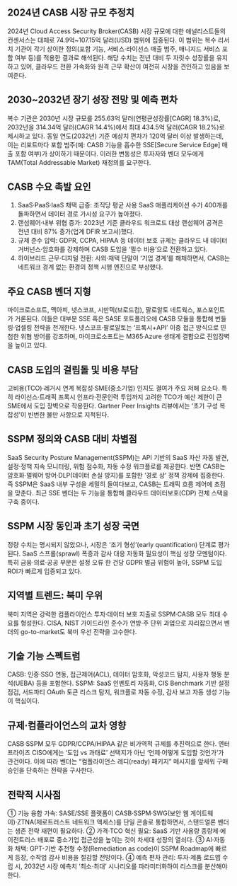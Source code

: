 ## 2024년 CASB 시장 규모 추정치
2024년 Cloud Access Security Broker(CASB) 시장 규모에 대한 애널리스트들의 컨센서스는 대체로 74.9억~107.15억 달러(USD) 범위에 집중된다. 이 범위는 복수 리서치 기관이 각기 상이한 정의(포함 기능, 서비스·라이선스 매출 범주, 매니지드 서비스 포함 여부 등)를 적용한 결과로 해석된다. 해당 수치는 전년 대비 두 자릿수 성장률을 유지하고 있어, 클라우드 전환 가속화와 원격 근무 확산이 여전히 시장을 견인하고 있음을 보여준다.

## 2030~2032년 장기 성장 전망 및 예측 편차
복수 기관은 2030년 시장 규모를 255.63억 달러(연평균성장률[CAGR] 18.3%)로, 2032년을 314.34억 달러(CAGR 14.4%)에서 최대 434.5억 달러(CAGR 18.2%)로 제시하고 있다. 동일 연도(2032년) 기준 예상치 편차가 120억 달러 이상 발생하는데, 이는 리포트마다 포함 범주(예: CASB 기능을 흡수한 SSE[Secure Service Edge] 매출 포함 여부)가 상이하기 때문이다. 이러한 변동성은 투자자와 벤더 모두에게 TAM(Total Addressable Market) 재정의를 요구한다.

## CASB 수요 촉발 요인
1) SaaS·PaaS·IaaS 채택 급증: 조직당 평균 사용 SaaS 애플리케이션 수가 400개를 돌파하면서 데이터 경로 가시성 요구가 높아졌다.
2) 랜섬웨어·내부 위협 증가: 2023년 기준 클라우드 워크로드 대상 랜섬웨어 공격은 전년 대비 87% 증가(업계 DFIR 보고서)했다.
3) 규제 준수 압력: GDPR, CCPA, HIPAA 등 데이터 보호 규제는 클라우드 내 데이터 거버넌스·암호화를 강제하며 CASB 도입을 ‘필수 비용’으로 전환하고 있다.
4) 하이브리드 근무·디지털 전환: 사외·재택 단말이 ‘기업 경계’를 해체하면서, CASB는 네트워크 경계 없는 환경의 정책 시행 엔진으로 부상했다.

## 주요 CASB 벤더 지형
마이크로소프트, 맥아피, 넷스코프, 시만텍(브로드컴), 팔로알토 네트웍스, 포스포인트가 거론된다. 이들은 대부분 SSE 혹은 SASE 포트폴리오에 CASB 모듈을 통합해 번들링·업셀링 전략을 전개한다. 넷스코프·팔로알토는 ‘프록시+API’ 이중 접근 방식으로 민첩한 위협 방어를 강조하며, 마이크로소프트는 M365·Azure 생태계 결합으로 진입장벽을 높이고 있다.

## CASB 도입의 걸림돌 및 비용 부담
고비용(TCO)·레거시 연계 복잡성·SME(중소기업) 인지도 결여가 주요 저해 요소다. 특히 라이선스·트래픽 프록시 인프라·전문인력 투입까지 고려한 TCO가 예산 제한이 큰 SME에서 도입 장벽으로 작용한다. Gartner Peer Insights 리뷰에서는 ‘초기 구성 복잡성’이 빈번한 불만 사항으로 지적된다.

## SSPM 정의와 CASB 대비 차별점
SaaS Security Posture Management(SSPM)는 API 기반의 SaaS 자산 자동 발견, 설정·정책 지속 모니터링, 위험 점수화, 자동 수정 워크플로를 제공한다. 반면 CASB는 암호화·멀웨어 방어·DLP(데이터 손실 방지)를 포함한 ‘경로 상’ 정책 강제에 집중한다. 즉 SSPM은 SaaS 내부 구성을 세밀히 들여다보고, CASB는 트래픽 흐름 제어에 초점을 맞춘다. 최근 SSE 벤더는 두 기능을 통합해 클라우드 데이터보호(CDP) 전체 스택을 구축 중이다.

## SSPM 시장 동인과 초기 성장 국면
정량 수치는 명시되지 않았으나, 시장은 ‘조기 형성’(early quantification) 단계로 평가된다. SaaS 스프롤(sprawl) 폭증과 감사 대응 자동화 필요성이 핵심 성장 모멘텀이다. 특히 금융·의료·공공 부문은 설정 오류 한 건당 GDPR 벌금 위험이 높아, SSPM 도입 ROI가 빠르게 입증되고 있다.

## 지역별 트렌드: 북미 우위
북미 지역은 강력한 컴플라이언스 투자·데이터 보호 지출로 SSPM·CASB 모두 최대 수요를 형성한다. CISA, NIST 가이드라인 준수가 연방·주 단위 과업으로 자리잡으면서 벤더의 go-to-market도 북미 우선 전략을 고수한다.

## 기술 기능 스펙트럼
CASB: 인증·SSO 연동, 접근제어(ACL), 데이터 암호화, 악성코드 탐지, 사용자 행동 분석(UEBA) 등을 포함한다.
SSPM: SaaS 인벤토리 자동화, CIS Benchmark 기반 설정 점검, 서드파티 OAuth 토큰 리스크 탐지, 워크플로 자동 수정, 감사 보고 자동 생성 기능이 핵심이다.

## 규제·컴플라이언스의 교차 영향
CASB·SSPM 모두 GDPR/CCPA/HIPAA 같은 비가역적 규제를 추진력으로 한다. 엔터프라이즈 CISO에게는 ‘도입 vs 과태료’ 선택지가 아닌 ‘언제·어떻게 도입할 것인가’가 관건이다. 이에 따라 벤더는 “컴플라이언스 레디(ready) 패키지” 메시지를 앞세워 구매 승인을 단축하는 전략을 구사한다.

## 전략적 시사점
① 기능 융합 가속: SASE/SSE 플랫폼이 CASB·SSPM·SWG(보안 웹 게이트웨이)·ZTNA(제로트러스트 네트워크 액세스)를 단일 콘솔로 통합하면서, 스탠드얼론 벤더는 생존 전략 재편이 필요하다.
② 가격·TCO 혁신 필요: SaaS 기반 사용량 종량제·에이전트리스 배포로 중소기업 접근성을 높이는 것이 차세대 성장의 열쇠다.
③ AI·자동화 채택: GPT-기반 추천형 수정(Remediation as code)이 SSPM Roadmap에 빠르게 등장, 수작업 감사 비용을 절감할 전망이다.
④ 예측 편차 관리: 투자·제품 로드맵 수립 시, 2032년 시장 예측치 ‘최소·최대’ 시나리오를 파라미터화하여 리스크를 분산해야 한다.
